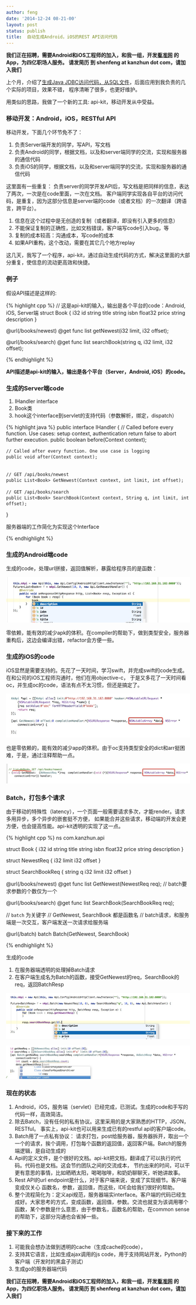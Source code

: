 ```yaml
---
author: feng
date: '2014-12-24 08-21-00'
layout: post
status: publish
title:  自动生成Android，iOS的REST API访问代码
---
```


**我们正在招聘，需要Android和iOS工程师的加入，和我一组，开发[看准网](http://www.kanzhun.com) 的App，为四亿职场人服务。
请发简历 到 shenfeng at kanzhun dot com，请加入我们**

上个月，介绍了[生成Java JDBC访问代码，从SQL文件](/java-jdbc-generate-boilerplate.html)，后面应用到我负责的几个实际的项目，效果不错，
程序清晰了很多，也更好维护。

用类似的思路，我做了一个新的工具: api-kit，移动开发从中受益。

### 移动开发：Android，iOS，RESTful API

移动开发，下面几个环节免不了：

1. 负责Server端开发的同学，写API，写文档
2. 负责Android的同学，根据文档，以及和server端同学的交流，实现和服务器的通信代码
3. 负责iOS的同学，根据文档，以及和server端同学的交流，实现和服务器的通信代码

这里面有一些重复： 负责server的同学开发API后，写文档是把同样的信息，表达了两次，一次是在code里面，一次在文档。
客户端同学实现各自平台的访问代码，是重复，因为这部分信息是server端的code（或者文档）的一次翻译（跨语言，跨平台）。

1. 信息在这个过程中是无创造的复制（或者翻译，即没有引入更多的信息）
2. 不能保证复制的正确性，比如文档错误，客户端写code引入bug，等
3. 复制的成本较高：沟通成本，写code的成本
4. 如果API重构，这个改动，需要在其它几个地方replay

这几天，我写了一个程序，api-kit，通过自动生成代码的方式，解决这里面的大部分重复，使信息的流动更高效和快捷。

### 例子

假设API描述是这样的:

{% highlight cpp %}
// 这是api-kit的输入，输出是各个平台的code：Android, iOS, Server端
struct Book {
    i32 id
    string title
    string isbn
    float32 price
    string description
}

@url(/books/newest)
@get
func list<Book> getNewest(i32 limit, i32 offset);

@url(/books/search)
@get
func list<Book> searchBook(string q, i32 limit, i32 offset);

{% endhighlight %}

**API描述是api-kit的输入，输出是各个平台（Server，Android, iOS）的code。**

### 生成的Server端code

1. IHandler interface
2. Book类
3. hook这个interface到servlet的支持代码（参数解析，绑定，dispatch）

{% highlight java %}
public interface IHandler {
    // Called before every function. Use cases: setup context, authentication return false to abort further execution.
    public boolean before(Context context);

    // Called after every function. One use case is logging
    public void after(Context context);


    // GET /api/books/newest
    public List<Book> GetNewest(Context context, int limit, int offset);

    // GET /api/books/search
    public List<Book> SearchBook(Context context, String q, int limit, int offset);
}

服务器端的工作简化为实现这个Interface

{% endhighlight %}

### 生成的Android端code

生成的code，处理url拼接，返回值解析，暴露给程序员的是函数：

![2](imgs/apikit/android.png)

零依赖，能有效的减少apk的体积。在compiler的帮助下，做到类型安全，服务器重构后，这边会编译出错，refactor会方便一些。


### 生成的iOS的code

iOS显然是需要支持的。先花了一天时间，学习swift，并完成swift的code生成。在和公司的iOS工程师沟通时，他们在用objective-c，
于是又多花了一天时间看oc，并生成oc的code，语法有点不太习惯，但还是搞定了。

![2](imgs/apikit/ios.png)

也是零依赖的，能有效的减少app的体积。由于oc支持类型安全的dict和arr挺困难，于是，通过注释帮助一点。

![2](imgs/apikit/os_type.png)

### Batch，打包多个请求

由于移动的特殊性（latency），一个页面一般需要请求多次，才能render。请求多用异步，多个异步的嵌套挺不方便，
如果能合并这些请求，移动端的开发会更方便，也会提高性能。api-kit透明的实现了这一点。

{% highlight cpp %}
ns com.kanzhun.api

struct Book {
    i32 id
    string title
    string isbn
    float32 price
    string description
}

struct NewestReq {
    i32 limit
    i32 offset
}

struct SearchBookReq {
    string q
    i32 limit
    i32 offset
}

@url(/books/newest)
@get
func list<Book> GetNewest(NewestReq req); // batch要求参数的个数仅为一个

@url(/books/search)
@get
func list<Book> SearchBook(SearchBookReq req);

// `batch` 为关键字
// GetNewest, SearchBook 都是函数名
// batch请求，和服务端是一次交互，客户端发送一次请求给服务端

@url(/batch)
batch Batch(GetNewest, SearchBook)

{% endhighlight %}

生成的code

1. 在服务器端透明的处理掉Batch请求
2. 在客户端生成名为Batch的函数，接受GetNewest的req，SearchBook的req，返回BatchResp

![2](imgs/apikit/batch.png)

![2](imgs/apikit/batch_ios.png)


### 现在的状态

1. Android，iOS，服务端（servlet）已经完成，已测试。生成的code和手写的代码一样，高效简洁。
2. 除去Batch，没有任何的私有协议。这里采用的是大家熟悉的HTTP，JSON，RESTful。 事实上，api-kit也可以用来生成已有的restful api的客户端code。
3. Batch用了一点私有协议： 请求打包，post给服务器，服务器拆开，取出一个一个的请求，挨个调用，打包每个函数的返回值，返回客户端。Batch的服务端逻辑，是自动生成的
4. Api的定义文件，是个很好的文档。api-kit把文档，翻译成了可以执行的代码。代码也是文档。这会节约团队之间的交流成本，
节约出来的时间，可以干更有意思的事情，比如晒晒太阳，喝喝咖啡，和奶奶聊聊天，听她讲故事。
5. Rest API的url endpoint是什么，对于客户端来说，变成了实现细节。客户端变成仅关心 函数名，参数，返回值，而这些，IDE会给我们很好的帮助。
6. 整个流程简化为：定义api规范，服务器端实interface。客户端的代码已经生成好。大家思考的方式，变成函数，返回值，参数。交流也就变为该调用哪个函数，某个参数是什么意思，由于参数名，函数名的帮助，在common sense的帮助下，这部分沟通也会省掉一些。

### 接下来的工作

1. 可能我会想办法做到透明的cache（生成cache的code），
2. 支持其它语言，比如生成ajax调用的js code，用于支持网站开发，Python的客户端（开发时的黑盒子测试）
3. 生成go的服务器端代码


**我们正在招聘，需要Android和iOS工程师的加入，和我一组，开发[看准网](http://www.kanzhun.com) 的App，为四亿职场人服务。
请发简历 到 shenfeng at kanzhun dot com，请加入我们**
